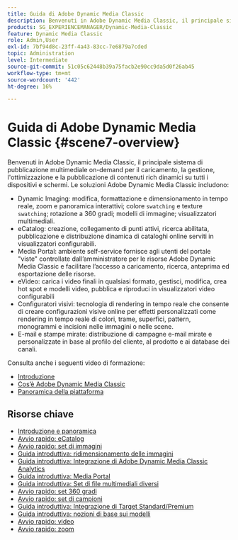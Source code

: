 ```yaml
---
title: Guida di Adobe Dynamic Media Classic
description: Benvenuti in Adobe Dynamic Media Classic, il principale sistema di pubblicazione multimediale on-demand per il caricamento, la gestione, l'ottimizzazione e la pubblicazione di contenuti rich dinamici su tutti i dispositivi e schermi.
products: SG_EXPERIENCEMANAGER/Dynamic-Media-Classic
feature: Dynamic Media Classic
role: Admin,User
exl-id: 7bf94d8c-23ff-4a43-83cc-7e6879a7cded
topic: Administration
level: Intermediate
source-git-commit: 51c05c62448b39a75facb2e90cc9da5d0f26ab45
workflow-type: tm+mt
source-wordcount: '442'
ht-degree: 16%

---
```


# Guida di Adobe Dynamic Media Classic {#scene7-overview}

Benvenuti in Adobe Dynamic Media Classic, il principale sistema di pubblicazione multimediale on-demand per il caricamento, la gestione, l&#39;ottimizzazione e la pubblicazione di contenuti rich dinamici su tutti i dispositivi e schermi. Le soluzioni Adobe Dynamic Media Classic includono:

* Dynamic Imaging: modifica, formattazione e dimensionamento in tempo reale, zoom e panoramica interattivi; colore `swatching` e texture `swatching`; rotazione a 360 gradi; modelli di immagine; visualizzatori multimediali.
* eCatalog: creazione, collegamento di punti attivi, ricerca abilitata, pubblicazione e distribuzione dinamica di cataloghi online serviti in visualizzatori configurabili.
* Media Portal: ambiente self-service fornisce agli utenti del portale &quot;viste&quot; controllate dall’amministratore per le risorse Adobe Dynamic Media Classic e facilitare l’accesso a caricamento, ricerca, anteprima ed esportazione delle risorse.
* eVideo: carica i video finali in qualsiasi formato, gestisci, modifica, crea hot spot e modelli video, pubblica e riproduci in visualizzatori video configurabili
* Configuratori visivi: tecnologia di rendering in tempo reale che consente di creare configurazioni visive online per effetti personalizzati come rendering in tempo reale di colori, trame, superfici, pattern, monogrammi e incisioni nelle immagini o nelle scene.
* E-mail e stampe mirate: distribuzione di campagne e-mail mirate e personalizzate in base al profilo del cliente, al prodotto e ai database dei canali.

Consulta anche i seguenti video di formazione:

* [Introduzione](https://s7d5.scene7.com/s7viewers/html5/VideoViewer.html?videoserverurl=https://s7d5.scene7.com/is/content/&amp;emailurl=https://s7d5.scene7.com/s7/emailFriend&amp;serverUrl=https://s7d5.scene7.com/is/image/&amp;config=Scene7SharedAssets/Universal_HTML5_Video&amp;contenturl=https://s7d5.scene7.com/skins/&amp;asset=S7tutorials/570_Introduction_converted%20renamed_Getting%20Started-AVS)
* [Cos’è Adobe Dynamic Media Classic](https://s7d5.scene7.com/s7viewers/html5/VideoViewer.html?videoserverurl=https://s7d5.scene7.com/is/content/&amp;emailurl=https://s7d5.scene7.com/s7/emailFriend&amp;serverUrl=https://s7d5.scene7.com/is/image/&amp;config=Scene7SharedAssets/Universal_HTML5_Video&amp;contenturl=https://s7d5.scene7.com/skins/&amp;asset=S7tutorials/577_What%20is%20Scene7_converted%20renamed_Getting%20Started-AVS)
* [Panoramica della piattaforma](https://s7d5.scene7.com/s7viewers/html5/VideoViewer.html?videoserverurl=https://s7d5.scene7.com/is/content/&amp;emailurl=https://s7d5.scene7.com/s7/emailFriend&amp;serverUrl=https://s7d5.scene7.com/is/image/&amp;config=Scene7SharedAssets/Universal_HTML5_Video&amp;contenturl=https://s7d5.scene7.com/skins/&amp;asset=S7tutorials/572_Platform%20Overview_converted%20renamed_Getting%20Started-AVS)

## Risorse chiave

* [Introduzione e panoramica](/help/using/dmc-platform-overview.md)
* [Avvio rapido: eCatalog](/help/using/quick-start-ecatalog.md)
* [Avvio rapido: set di immagini](/help/using/quick-start-image-sets.md)
* [Guida introduttiva: ridimensionamento delle immagini](/help/using/quick-start-image-sizing.md)
* [Guida introduttiva: Integrazione di Adobe Dynamic Media Classic Analytics](/help/using/quick-start-integrating-dmc-analytics.md)
* [Guida introduttiva: Media Portal](/help/using/quick-start-media-portal-administration.md)
* [Guida introduttiva: Set di file multimediali diversi](/help/using/quick-start-mixed-media-sets.md)
* [Avvio rapido: set 360 gradi](/help/using/quick-start-spin-sets.md)
* [Avvio rapido: set di campioni](/help/using/quick-start-swatch-sets.md)
* [Guida introduttiva: Integrazione di Target Standard/Premium](/help/using/quick-start-target-integration.md)
* [Guida introduttiva: nozioni di base sui modelli](/help/using/quick-start-template-basics.md)
* [Avvio rapido: video](/help/using/quick-start-video.md)
* [Avvio rapido: zoom](/help/using/quick-start-zoom.md)

